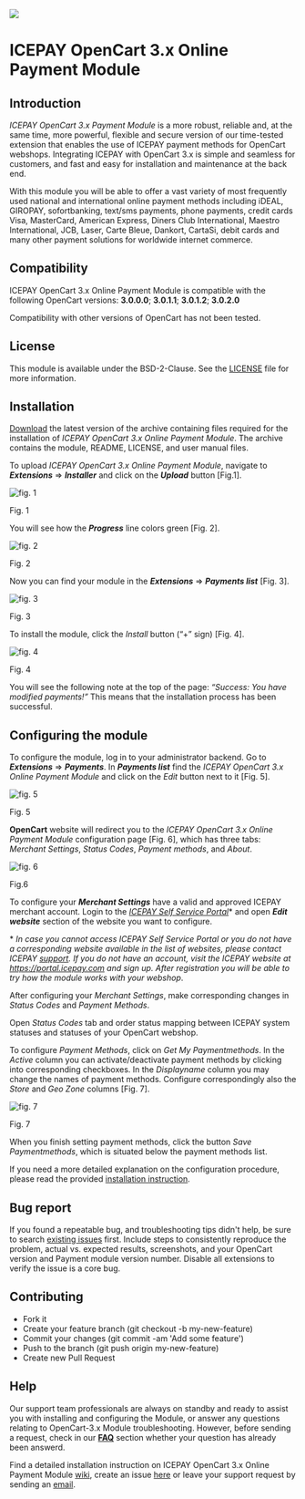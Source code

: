 ![](https://icepay.com/app/themes/icepay/dist/images/logos/logo_icepay.svg)


# ICEPAY OpenCart 3.x Online Payment Module #

## Introduction ##
*ICEPAY OpenCart 3.x Payment Module* is a more robust, reliable and, at the same time, more powerful, flexible and secure version of our time-tested extension that enables the use of ICEPAY payment methods for OpenCart webshops. Integrating ICEPAY with OpenCart 3.x is simple and seamless for customers, and fast and easy for installation and maintenance at the back end.

With this module you will be able to offer a vast variety of most frequently used national and international online payment methods including iDEAL, GIROPAY, sofortbanking, text/sms payments, phone payments, credit cards Visa, MasterCard, American Express, Diners Club International, Maestro International, JCB, Laser, Carte Bleue, Dankort, CartaSi, debit cards and many other payment solutions for worldwide internet commerce.

## Compatibility ##
ICEPAY OpenCart 3.x Online Payment Module is compatible with the following OpenCart versions: 
**3.0.0.0**; **3.0.1.1**; **3.0.1.2**; **3.0.2.0**

Compatibility with other versions of OpenCart has not been tested.

## License ##

This module is available under the BSD-2-Clause. See the [LICENSE](https://github.com/ICEPAY/OpenCart-3.x/blob/develop/LICENSE) file for more information.

## Installation ##

[Download](https://github.com/ICEPAY/OpenCart-3.x/releases) the latest version of the archive containing files required for the installation of *ICEPAY OpenCart 3.x Online Payment Module*. The archive contains the module, README, LICENSE, and user manual files.

To upload *ICEPAY OpenCart 3.x Online Payment Module*, navigate to **_Extensions_** => **_Installer_** and click on the **_Upload_** button [Fig.1].

![fig. 1](https://raw.githubusercontent.com/wiki/ICEPAY/OpenCart-3.x/images/master/fig_1.PNG)

Fig. 1

You will see how the **_Progress_** line colors green [Fig. 2]. 

![fig. 2](https://raw.githubusercontent.com/wiki/ICEPAY/OpenCart-3.x/images/master/fig_2.PNG)

Fig. 2

Now you can find your module in the **_Extensions_** => **_Payments list_** [Fig. 3].

![fig. 3](https://raw.githubusercontent.com/wiki/ICEPAY/OpenCart-3.x/images/master/fig_3.PNG)

Fig. 3

To install the module, click the _Install_ button (“+” sign) [Fig. 4]. 

![fig. 4](https://raw.githubusercontent.com/wiki/ICEPAY/OpenCart-3.x/images/master/fig_4.PNG)

Fig. 4

You will see the following note at the top of the page: *“Success: You have modified payments!”* This means that the installation process has been successful.

## Configuring the module ##

To configure the module, log in to your administrator backend.
Go to **_Extensions_** => **_Payments_**. In **_Payments list_** find the *ICEPAY OpenCart 3.x Online Payment Module* and click on the *Edit* button next to it [Fig. 5]. 

![fig. 5](https://raw.githubusercontent.com/wiki/ICEPAY/OpenCart-3.x/images/master/fig_5.PNG)

Fig. 5

**OpenCart** website will redirect you to the *ICEPAY OpenCart 3.x Online Payment Module* configuration page [Fig. 6], which has three tabs: *Merchant Settings*, *Status Codes*, *Payment methods*, and *About*.

![fig. 6](https://raw.githubusercontent.com/wiki/ICEPAY/OpenCart-3.x/images/master/fig_6.PNG)

Fig.6

To configure your **_Merchant Settings_** have a valid and approved ICEPAY merchant account. Login to the [*ICEPAY Self Service Portal*]( https://portal.icepay.com/)\* and open ***Edit website*** section of the website you want to configure. 

\* *In case you cannot access *ICEPAY Self Service Portal* or you do not have a corresponding website available in the list of websites, please contact ICEPAY [support](https://icepay.com/support/). If you do not have an account, visit the ICEPAY website at https://portal.icepay.com and sign up. After registration you will be able to try how the module works with your webshop*. 

After configuring your *Merchant Settings*, make corresponding changes in *Status Codes* and *Payment Methods*. 

Open *Status Codes* tab and order status mapping between ICEPAY system statuses and statuses of your OpenCart webshop.

To configure *Payment Methods*, click on *Get My Paymentmethods*. In the *Active* column you can activate/deactivate payment methods by clicking into corresponding checkboxes. In the *Displayname* column you may change the names of payment methods. Configure correspondingly also the *Store* and *Geo Zone* columns [Fig. 7].

![fig. 7](https://raw.githubusercontent.com/wiki/ICEPAY/OpenCart-3.x/images/master/fig_7.PNG)

Fig. 7

When you finish setting payment methods, click the button *Save Paymentmethods*, which is situated below the payment methods list.

If you need a more detailed explanation on the configuration procedure, please read the provided [installation instruction](https://github.com/ICEPAY/OpenCart-3.x/wiki).

## Bug report ##

If you found a repeatable bug, and troubleshooting tips didn't help, be sure to search [existing issues](https://github.com/ICEPAY/OpenCart-3.x/issues) first. Include steps to consistently reproduce the problem, actual vs. expected results, screenshots, and your OpenCart version and Payment module version number. Disable all extensions to verify the issue is a core bug.

## Contributing ##

*	Fork it
* 	Create your feature branch (git checkout -b my-new-feature)
* 	Commit your changes (git commit -am 'Add some feature')
* 	Push to the branch (git push origin my-new-feature)
* 	Create new Pull Request


## Help ##

Our support team professionals are always on standby and ready to assist you with installing and configuring the Module, or answer any questions relating to OpenCart-3.x Module troubleshooting. However, before sending a request, check in our [**FAQ**](https://github.com/ICEPAY/OpenCart-3.x/wiki/FAQ) section whether your question has already been answerd.

Find a detailed installation instruction on ICEPAY OpenCart 3.x Online Payment Module [wiki](https://github.com/ICEPAY/OpenCart-3.x/wiki), create an issue [here](https://github.com/ICEPAY/OpenCart-3.x/issues) or leave your support request by sending an [email](mailto:modules@icepay.com?subject=ICEPAY%20OpenCart%203.x%20Online%20Payment%20Module). 

